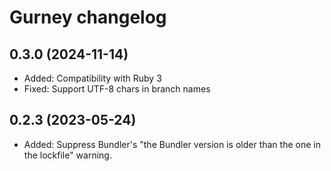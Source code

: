 # Gurney changelog

## 0.3.0 (2024-11-14)
* Added: Compatibility with Ruby 3
* Fixed: Support UTF-8 chars in branch names

## 0.2.3 (2023-05-24)
* Added: Suppress Bundler's "the Bundler version is older than the one in the lockfile" warning.
